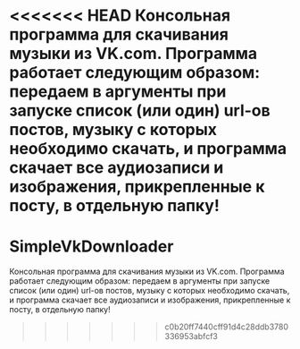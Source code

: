 <<<<<<< HEAD
Консольная программа для скачивания музыки из VK.com. Программа работает следующим образом: передаем в аргументы при запуске список (или один) url-ов постов, музыку с которых необходимо скачать, и программа скачает все аудиозаписи и изображения, прикрепленные к посту, в отдельную папку!
=======
# SimpleVkDownloader
Консольная программа для скачивания музыки из VK.com. Программа работает следующим образом: передаем в аргументы при запуске список (или один) url-ов постов, музыку с которых необходимо скачать, и программа скачает все аудиозаписи и изображения, прикрепленные к посту, в отдельную папку!
>>>>>>> c0b20ff7440cff91d4c28ddb3780336953abfcf3
